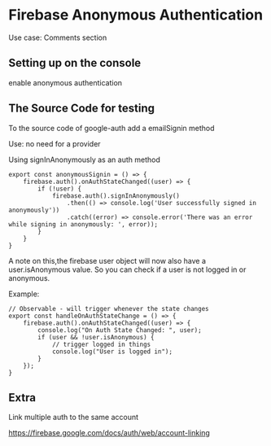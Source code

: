 # Firebase Anonymous Authentication

Use case: Comments section

## Setting up on the console

enable anonymous authentication

## The Source Code for testing

To the source code of google-auth add a emailSignin method

Use: no need for a provider

Using signInAnonymously as an auth method

```
export const anonymousSignin = () => {
	firebase.auth().onAuthStateChanged((user) => {
        if (!user) {
            firebase.auth().signInAnonymously()
                .then(() => console.log('User successfully signed in anonymously'))
                .catch((error) => console.error('There was an error while signing in anonymously: ', error));
        }
	}
}
```

A note on this,the firebase user object will now also have a user.isAnonymous value.
So you can check if a user is not logged in or anonymous.

Example:

```
// Observable - will trigger whenever the state changes
export const handleOnAuthStateChange = () => {
    firebase.auth().onAuthStateChanged((user) => {
        console.log("On Auth State Changed: ", user);
        if (user && !user.isAnonymous) {
            // trigger logged in things
            console.log("User is logged in");
        }
    });
}
```

## Extra 

Link multiple auth to the same account

https://firebase.google.com/docs/auth/web/account-linking



